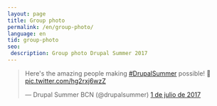 ```yaml
---
layout: page
title: Group photo
permalink: /en/group-photo/
language: en
tid: group-photo
seo:
 description: Group photo Drupal Summer 2017
---
```


<blockquote class="twitter-tweet" data-lang="es"><p lang="en" dir="ltr">Here&#39;s the amazing people making <a href="https://twitter.com/hashtag/DrupalSummer?src=hash">#DrupalSummer</a> possible! 🙌 <a href="https://t.co/hg2rxj6wzZ">pic.twitter.com/hg2rxj6wzZ</a></p>&mdash; Drupal Summer BCN (@drupalsummer) <a href="https://twitter.com/drupalsummer/status/881094506002690048">1 de julio de 2017</a></blockquote>
<script async src="//platform.twitter.com/widgets.js" charset="utf-8"></script>

